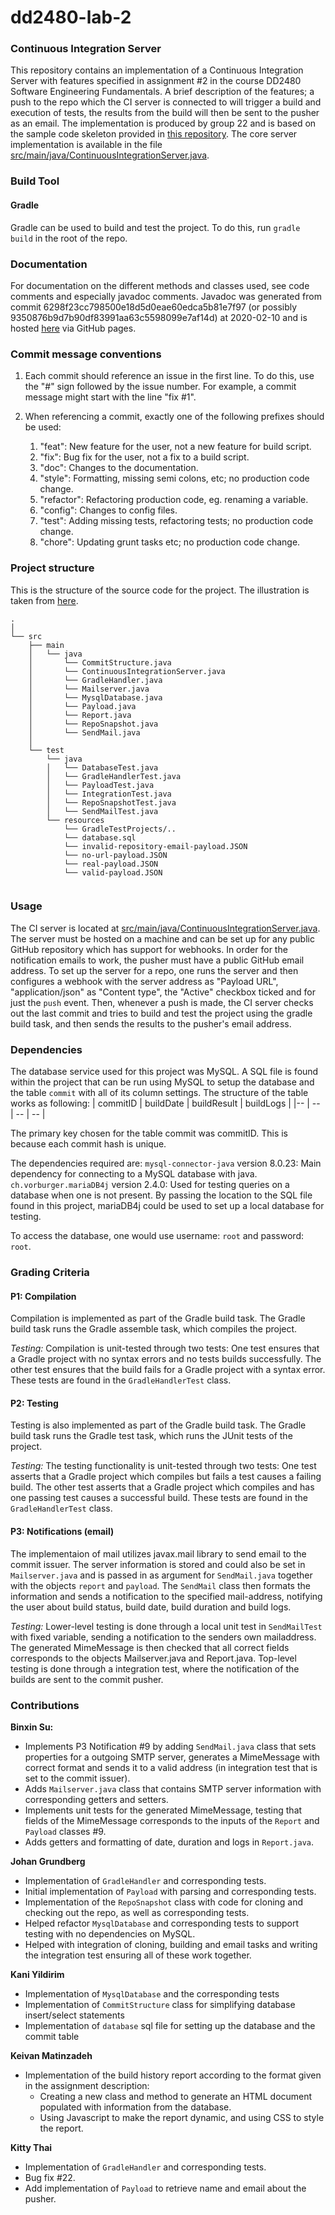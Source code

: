 # dd2480-lab-2
### Continuous Integration Server
This repository contains an implementation of a Continuous Integration Server with features specified in assignment
\#2 in the course DD2480 Software Engineering Fundamentals. A brief description of the features; a push to the repo which
the CI server is connected to will trigger a build and execution of tests, the results from the build will then be sent
to the pusher as an email. The implementation is produced by group 22 and is based on the sample code skeleton provided in
[this repository](https://github.com/KTH-DD2480/smallest-java-ci). The core server implementation is available in the
file [src/main/java/ContinuousIntegrationServer.java](src/main/java/ContinuousIntegrationServer.java).

### Build Tool

#### Gradle
Gradle can be used to build and test the project. To do this, run `gradle build` in the root of the repo.

### Documentation
For documentation on the different methods and classes used, see code comments and especially javadoc comments. Javadoc was generated from commit 6298f23cc798500e18d5d0eae60edca5b81e7f97 (or possibly 9350876b9d7b90df83991aa63c5598099e7af14d) at 2020-02-10 and is hosted [here](https://dd2480-2021-group-22.github.io/dd2480-lab-2/) via GitHub pages.

### Commit message conventions
1. Each commit should reference an issue in the first line. To do this, use the "#" sign followed by the issue number. For example, a commit message might start with the line "fix #1".

2. When referencing a commit, exactly one of the following prefixes should be used:
    1. "feat": New feature for the user, not a new feature for build script.
    1. "fix": Bug fix for the user, not a fix to a build script.
    1. "doc": Changes to the documentation.
    1. "style": Formatting, missing semi colons, etc; no production code change.
    1. "refactor": Refactoring production code, eg. renaming a variable.
    1. "config": Changes to config files.
    1. "test": Adding missing tests, refactoring tests; no production code change.
    1. "chore": Updating grunt tasks etc; no production code change.


 ### Project structure
 This is the structure of the source code for the project. The illustration is taken from [here](https://stackoverflow.com/questions/41638654/java-project-folder-structure-in-intellij-idea).
 ```
 .
 │  
 └── src
     ├── main
     │   └── java
     │       └── CommitStructure.java
     │       └── ContinuousIntegrationServer.java
     │       └── GradleHandler.java  
     │       └── Mailserver.java
     │       └── MysqlDatabase.java
     │       └── Payload.java
     │       └── Report.java
     │       └── RepoSnapshot.java
     │       └── SendMail.java
     │   
     └── test
         └── java
         │   └── DatabaseTest.java
         │   └── GradleHandlerTest.java
         │   └── PayloadTest.java
         │   └── IntegrationTest.java
         │   └── RepoSnapshotTest.java
         │   └── SendMailTest.java
         └── resources
             └── GradleTestProjects/..
             └── database.sql
             └── invalid-repository-email-payload.JSON
             └── no-url-payload.JSON
             └── real-payload.JSON
             └── valid-payload.JSON


 ```

### Usage
The CI server is located at [src/main/java/ContinuousIntegrationServer.java](src/main/java/ContinuousIntegrationServer.java).
The server must be hosted on a machine and can be set up for any public GitHub repository which has support for webhooks. In order
for the notification emails to work, the pusher must have a public GitHub email address. To set up the server for a repo, one runs
the server and then configures a webhook with the server address as "Payload URL", "application/json" as "Content type", the "Active"
checkbox ticked and for just the `push` event. Then, whenever a push is made, the CI server checks out the last commit and tries to
build and test the project using the gradle build task, and then sends the results to the pusher's email address.

### Dependencies
The database service used for this project was MySQL. A SQL file is found within the project that can be run using MySQL to setup the database
and the table `commit` with all of its column settings. The structure of the table works as following: 
| commitID | buildDate | buildResult | buildLogs |
|-- | -- |  -- |   -- | 

The primary key chosen for the table commit was commitID. This is because
each commit hash is unique. 

The dependencies required are:
`mysql-connector-java` version 8.0.23: Main dependency for connecting to a MySQL database with java. 
`ch.vorburger.mariaDB4j` version 2.4.0: Used for testing queries on a database when one is not present. By passing the location to the SQL file found in this project,
mariaDB4j could be used to set up a local database for testing. 

To access the database, one would use username: `root` and password: `root`.

### Grading Criteria

#### P1: Compilation
Compilation is implemented as part of the Gradle build task. The Gradle build task runs the Gradle assemble task, which compiles the project.

*Testing:* Compilation is unit-tested through two tests: One test ensures that a Gradle project with no syntax errors and no tests builds successfully. The other test ensures that the build fails for a Gradle project with a syntax error. These tests are found in the `GradleHandlerTest` class.

#### P2: Testing
Testing is also implemented as part of the Gradle build task. The Gradle build task runs the Gradle test task, which runs the JUnit tests of the project.

*Testing:* The testing functionality is unit-tested through two tests: One test asserts that a Gradle project which compiles but fails a test causes a failing build. The other test asserts that a Gradle project which compiles and has one passing test causes a successful build. These tests are found in the `GradleHandlerTest` class.

#### P3: Notifications (email)
The implementaion of mail utilizes javax.mail library to send email to the commit issuer.
The server information is stored and could also be set in `Mailserver.java` and is passed in as argument for `SendMail.java`
together with the objects `report` and `payload`. The `SendMail` class then formats the information and sends a notification to
the specified mail-address, notifying the user about build status, build date, build duration and build logs.

*Testing:* Lower-level testing is done through a local unit test in `SendMailTest` with fixed variable, sending a notification
to the senders own mailaddress. The generated MimeMessage is then checked that all correct fields corresponds to the objects Mailserver.java and Report.java.
Top-level testing is done through a integration test, where the notification of the builds are sent to the commit pusher.

### Contributions

 **Binxin Su:**
 - Implements P3 Notification #9 by adding `SendMail.java` class that sets properties for a outgoing SMTP server,
 generates a MimeMessage with correct format and sends it to a valid address (in integration test that is set to the commit issuer).
 - Adds `Mailserver.java` class that contains SMTP server information with corresponding getters and setters.
 - Implements unit tests for the generated MimeMessage, testing that fields of the MimeMessage corresponds to the inputs of the `Report` and
  `Payload` classes #9.
  - Adds getters and formatting of date, duration and logs in `Report.java`.

**Johan Grundberg**
- Implementation of `GradleHandler` and corresponding tests.
- Initial implementation of `Payload` with parsing and corresponding tests.
- Implementation of the `RepoSnapshot` class with code for cloning and checking out the repo, as well as corresponding tests.
- Helped refactor `MysqlDatabase` and corresponding tests to support testing with no dependencies on MySQL.
- Helped with integration of cloning, building and email tasks and writing the integration test ensuring all of these work together.

**Kani Yildirim**
- Implementation of `MysqlDatabase` and the corresponding tests
- Implementation of `CommitStructure` class for simplifying database insert/select statements
- Implementation of `database` sql file for setting up the database and the commit table

**Keivan Matinzadeh**
- Implementation of the build history report according to the format given in the assignment description:
  - Creating a new class and method to generate an HTML document populated with information from the database.
  - Using Javascript to make the report dynamic, and using CSS to style the report.

**Kitty Thai**
- Implementation of `GradleHandler` and corresponding tests.
- Bug fix #22.
- Add implementation of `Payload` to retrieve name and email about the pusher.
